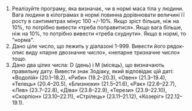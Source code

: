 1. Реалізуйте програму, яка визначає, чи в нормі маса тіла у людини. Вага людини в кілограмах в нормі повинна дорівнювати
   величині її росту в сантиметрах мінус 100 +/-10%. Якщо зріст більше, ніж на 10%, то потрібно вивести «треба поправитися». Якщо вага більше, ніж на 10%, то
   потрібно вивести «треба схуднути». Якщо  в нормі, то "норма".
2. Дано ціле число, що лежить у діапазоні 1-999. Вивести його рядок-опис виду «парне двозначне число», «непарне тризначне число» тощо.
3. Дано два цілих числа: D (день) і M (місяць), що визначають правильну дату. Вивести знак Зодіаку, який відповідає цій даті: «Водолій» (20.1–18.2), «Риби» (19.2–20.3),
   «Овен» (21.3–19.4), «Телець» (20.4–20.5), «Близнюки» (21.5–21.6), «Рак» (22.6–22.7), «Лев» (23.7–22.8), «Діва» (23.8–22.9), «Терези» (23.9–22.10), «Скорпіон»
   (23.10–22.11), «Стрілець» (23.11–21.12), «Козеріг» (22.12–19.1).